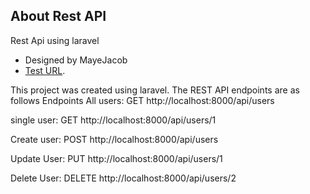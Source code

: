 
## About Rest API 

Rest Api using laravel
- Designed by MayeJacob
- [Test URL](https://developer.mayeconcept.com.ng/users).


This project was created using laravel. The REST API endpoints are as follows
Endpoints
All users: GET
http://localhost:8000/api/users 

single user: GET
http://localhost:8000/api/users/1

Create user: POST
http://localhost:8000/api/users

Update User: PUT
http://localhost:8000/api/users/1

Delete User: DELETE
http://localhost:8000/api/users/2

